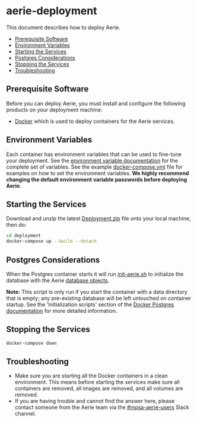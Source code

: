 # aerie-deployment

This document describes how to deploy Aerie.

- [Prerequisite Software](#prerequisite-software)
- [Environment Variables](#environment-variables)
- [Starting the Services](#starting-the-services)
- [Postgres Considerations](#postgres-considerations)
- [Stopping the Services](#stopping-the-services)
- [Troubleshooting](#troubleshooting)

## Prerequisite Software

Before you can deploy Aerie, you must install and configure the following products on your deployment machine:

- [Docker](https://www.docker.com/) which is used to deploy containers for the Aerie services.

## Environment Variables

Each container has environment variables that can be used to fine-tune your deployment. See the [environment variable documentation](./Environment.md) for the complete set of variables. See the example [docker-compose.yml](./docker-compose.yml) file for examples on how to set the environment variables. **We highly recommend changing the default environment variable passwords before deploying Aerie**.

## Starting the Services

Download and unzip the latest [Deployment.zip](https://github.com/NASA-AMMOS/aerie/releases) file onto your local machine, then do:
```sh
cd deployment
docker-compose up --build --detach
```

## Postgres Considerations

When the Postgres container starts it will run [init-aerie.sh](./postgres-init-db/init-aerie.sh) to initialize the database with the Aerie [database objects](./postgres-init-db/sql).

**Note:** This script is only run if you start the container with a data directory that is empty; any pre-existing database will be left untouched on container startup. See the 'Initialization scripts' section of the [Docker Postgres documentation](https://hub.docker.com/_/postgres) for more detailed information.

## Stopping the Services

```sh
docker-compose down
```

## Troubleshooting

- Make sure you are starting all the Docker containers in a clean environment. This means before starting the services make sure all containers are removed, all images are removed, and all volumes are removed.
- If you are having trouble and cannot find the answer here, please contact someone from the Aerie team via the [#mpsa-aerie-users](https://app.slack.com/client/T024LMMEZ/C0163E42UBF) Slack channel.
